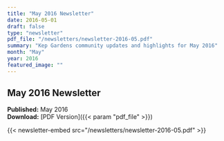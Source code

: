 ```yaml
---
title: "May 2016 Newsletter"
date: 2016-05-01
draft: false
type: "newsletter"
pdf_file: "/newsletters/newsletter-2016-05.pdf"
summary: "Kep Gardens community updates and highlights for May 2016"
month: "May"
year: 2016
featured_image: ""
---
```


## May 2016 Newsletter

**Published:** May 2016  
**Download:** [PDF Version]({{< param "pdf_file" >}})

{{< newsletter-embed src="/newsletters/newsletter-2016-05.pdf" >}}
